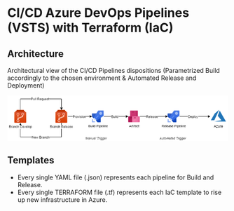 # CI/CD Azure DevOps Pipelines (VSTS) with Terraform (IaC)

## Architecture

Architectural view of the CI/CD Pipelines dispositions (Parametrized Build accordingly to the chosen environment & Automated Release and Deployment)

![alt text](https://raw.githubusercontent.com/luchitrillo/azdevopspipes/master/az-devops-pipeline.png)

## Templates

- Every single YAML file (.json) represents each pipeline for Build and Release.
- Every single TERRAFORM file (.tf) represents each IaC template to rise up new infrastructure in Azure.
